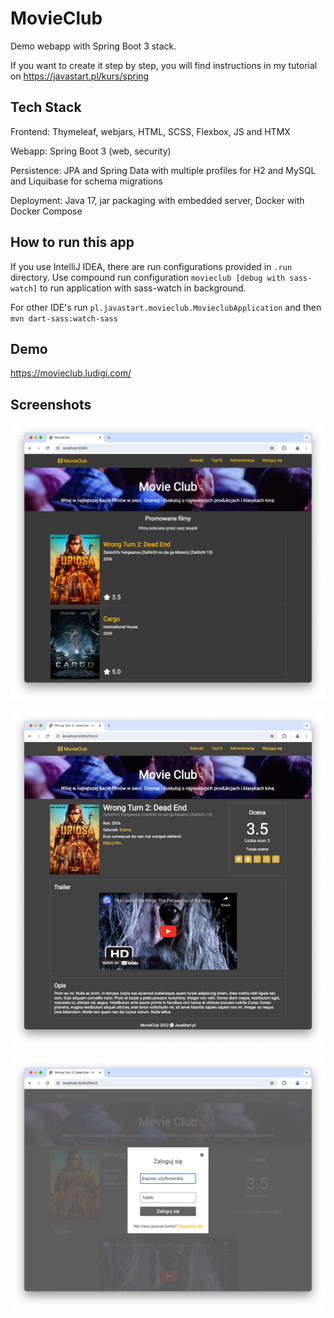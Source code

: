 # MovieClub

Demo webapp with Spring Boot 3 stack.

If you want to create it step by step, you will find instructions in my tutorial on https://javastart.pl/kurs/spring

## Tech Stack

Frontend: Thymeleaf, webjars, HTML, SCSS, Flexbox, JS and HTMX

Webapp: Spring Boot 3 (web, security)

Persistence: JPA and Spring Data with multiple profiles for H2 and MySQL and Liquibase for schema migrations

Deployment: Java 17, jar packaging with embedded server, Docker with Docker Compose 

## How to run this app

If you use IntelliJ IDEA, there are run configurations provided in `.run` directory.
Use compound run configuration `movieclub [debug with sass-watch]` to run application with sass-watch in background.

For other IDE's run `pl.javastart.movieclub.MovieclubApplication` and then `mvn dart-sass:watch-sass`

## Demo

https://movieclub.ludigi.com/

## Screenshots

![movieclub_1.png](docs/img/movieclub_1.png)

![movieclub_2.png](docs/img/movieclub_2.png)

![movieclub_3.png](docs/img/movieclub_3.png)
